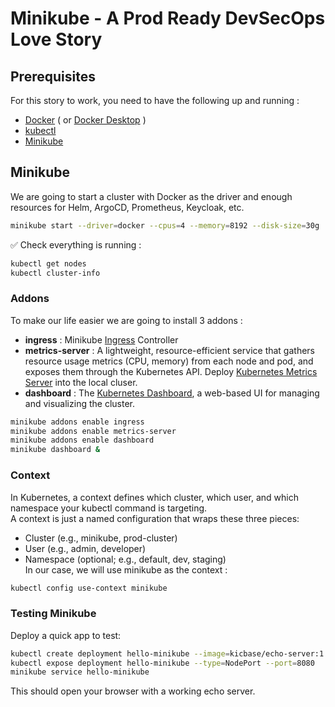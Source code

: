 # Minikube - A Prod Ready DevSecOps Love Story

## Prerequisites

For this story to work, you need to have the following up and running :
* [Docker](https://docs.docker.com/engine/install/) ( or [Docker Desktop](https://www.docker.com/products/docker-desktop/) )
* [kubectl](https://kubernetes.io/docs/tasks/tools/#kubectl)
* [Minikube](https://minikube.sigs.k8s.io/docs/start/?arch=%2Fwindows%2Fx86-64%2Fstable%2F.exe+download)

## Minikube
We are going to start a cluster with Docker as the driver and enough resources for Helm, ArgoCD, Prometheus, Keycloak, etc.
```bash
minikube start --driver=docker --cpus=4 --memory=8192 --disk-size=30g
```
✅ Check everything is running :
```bash
kubectl get nodes
kubectl cluster-info
```

### Addons
To make our life easier we are going to install 3 addons :  
* **ingress** : Minikube [Ingress](## "In Kubernetes, an Ingress is a resource that manages external access to services, typically HTTP/HTTPS routes. It allows you to: Route traffic based on hostnames (e.g., app.local), Use path-based routing (e.g., /api, /dashboard), Terminate TLS (HTTPS)") Controller  
* **metrics-server** : A lightweight, resource-efficient service that gathers resource usage metrics (CPU, memory) from each node and pod, and exposes them through the Kubernetes API. Deploy [Kubernetes Metrics Server](https://github.com/kubernetes-sigs/metrics-server) into the local cluser. 
* **dashboard** : The [Kubernetes Dashboard](## "Provides a convenient graphical interface to inspect cluster resources (pods, deployments, services, etc.), view logs and events, scale deployments, edit YAML manifests directly in the browser, apply changes, restart pods, etc."), a web-based UI for managing and visualizing the cluster.

```bash
minikube addons enable ingress
minikube addons enable metrics-server
minikube addons enable dashboard
minikube dashboard &
```

### Context
In Kubernetes, a context defines which cluster, which user, and which namespace your kubectl command is targeting.  
A context is just a named configuration that wraps these three pieces:  
* Cluster (e.g., minikube, prod-cluster)  
* User (e.g., admin, developer)  
* Namespace (optional; e.g., default, dev, staging)  
In our case, we will use minikube as the context :
```bash
kubectl config use-context minikube
```

### Testing Minikube
Deploy a quick app to test:
```bash
kubectl create deployment hello-minikube --image=kicbase/echo-server:1.0
kubectl expose deployment hello-minikube --type=NodePort --port=8080
minikube service hello-minikube
```
This should open your browser with a working echo server.